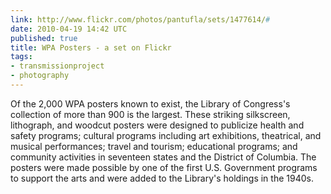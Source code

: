 ```yaml
---
link: http://www.flickr.com/photos/pantufla/sets/1477614/#
date: 2010-04-19 14:42 UTC
published: true
title: WPA Posters - a set on Flickr
tags:
- transmissionproject
- photography
---
```


Of the 2,000 WPA posters known to exist, the Library of Congress's collection of more than 900 is the largest. These striking silkscreen, lithograph, and woodcut posters were designed to publicize health and safety programs; cultural programs including art exhibitions, theatrical, and musical performances; travel and tourism; educational programs; and community activities in seventeen states and the District of Columbia. The posters were made possible by one of the first U.S. Government programs to support the arts and were added to the Library's holdings in the 1940s.
